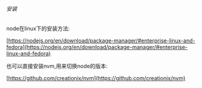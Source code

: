 ###### 安装

node在linux下的安装方法:

[https://nodejs.org/en/download/package-manager/#enterprise-linux-and-fedora](https://nodejs.org/en/download/package-manager/#enterprise-linux-and-fedora)

也可以直接安装nvm,用来切换node的版本:

[https://github.com/creationix/nvm](https://github.com/creationix/nvm)